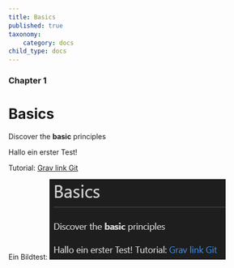 ```yaml
---
title: Basics
published: true
taxonomy:
    category: docs
child_type: docs
---
```


### Chapter 1

# Basics

Discover the **basic** principles

Hallo ein erster Test!

Tutorial: [Grav link Git](https://learn.hibbittsdesign.org/learn2withgitsync/tips-and-tricks)

Ein Bildtest:
![alt](../images/Code_pRV3EEUdW5.png)
